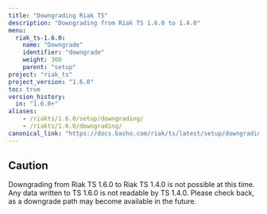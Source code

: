 ```yaml
---
title: "Downgrading Riak TS"
description: "Downgrading from Riak TS 1.6.0 to 1.4.0"
menu:
  riak_ts-1.6.0:
    name: "Downgrade"
    identifier: "downgrade"
    weight: 300
    parent: "setup"
project: "riak_ts"
project_version: "1.6.0"
toc: true
version_history:
  in: "1.6.0+"
aliases:
    - /riakts/1.6.0/setup/downgrading/
    - /riakts/1.6.0/downgrading/
canonical_link: "https://docs.basho.com/riak/ts/latest/setup/downgrading/"
---
```


## Caution

Downgrading from Riak TS 1.6.0 to Riak TS 1.4.0 is not possible at this time. Any data written to TS 1.6.0 is not readable by TS 1.4.0. Please check back, as a downgrade path may become available in the future.
